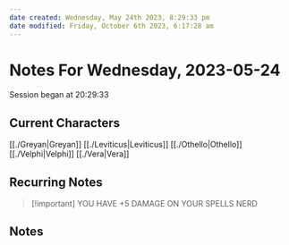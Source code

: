 ```yaml
---
date created: Wednesday, May 24th 2023, 8:29:33 pm
date modified: Friday, October 6th 2023, 6:17:28 am
---
```

# Notes For Wednesday, 2023-05-24
Session began at 20:29:33
## Current Characters
[[./Greyan|Greyan]]
[[./Leviticus|Leviticus]]
[[./Othello|Othello]]
[[./Velphi|Velphi]]
[[./Vera|Vera]]
## Recurring Notes
> [!important] YOU HAVE +5 DAMAGE ON YOUR SPELLS NERD
## Notes
